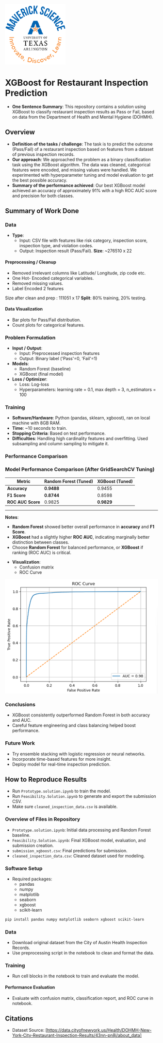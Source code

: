 ![UTA-DataScience-Logo](UTA-DataScience-Logo.png)

# XGBoost for Restaurant Inspection Prediction

* **One Sentence Summary**: This repository contains a solution using XGBoost to classify restaurant inspection results as Pass or Fail, based on data from the Department of Health and Mental Hygiene (DOHMH).

## Overview

* **Definition of the tasks / challenge**: The task is to predict the outcome (Pass/Fail) of a restaurant inspection based on features from a dataset of previous inspection records.
* **Our approach**: We approached the problem as a binary classification task using the XGBoost algorithm. The data was cleaned, categorical features were encoded, and missing values were handled. We experimented with hyperparameter tuning and model evaluation to get the best possible accuracy.
* **Summary of the performance achieved**: Our best XGBoost model achieved an accuracy of approximately 91% with a high ROC AUC score and precision for both classes.

## Summary of Work Done

### Data

* **Type**:
  * Input: CSV file with features like risk category, inspection score, inspection type, and violation codes.
  * Output: Inspection result (Pass/Fail).
**Size**: ~276510 x 22


#### Preprocessing / Cleanup
* Removed irrelevant columns like Latitude/ Longitude, zip code etc.
* One Hot- Encoded categorical variables.
* Removed missing values.
* Label Encoded 2 features

Size after clean and prep : 111051 x 17
**Split**: 80% training, 20% testing.

#### Data Visualization
* Bar plots for Pass/Fail distribution.
* Count plots for categorical features.

### Problem Formulation

* **Input / Output**:
  * Input: Preprocessed inspection features
  * Output: Binary label ('Pass'=0, 'Fail'=1)
* **Models**:
  * Random Forest (baseline)
  * XGBoost (final model)
* **Loss / Optimizer**:
  * Loss: Log-loss
  * Hyperparameters: learning rate = 0.1, max depth = 3, n_estimators = 100

### Training
* **Software/Hardware**: Python (pandas, sklearn, xgboost), ran on local machine with 8GB RAM.
* **Time**: ~10 seconds to train.
* **Stopping Criteria**: Based on test performance.
* **Difficulties**: Handling high cardinality features and overfitting. Used subsampling and column sampling to mitigate it.

### Performance Comparison

###  Model Performance Comparison (After GridSearchCV Tuning)

| **Metric**         | **Random Forest (Tuned)** | **XGBoost (Tuned)**   |
|--------------------|---------------------------|------------------------|
| **Accuracy**       | **0.9488**                | 0.9455                 |
| **F1 Score**       | **0.8744**                | 0.8598                 |
| **ROC AUC Score**  | 0.9825                    | **0.9829**             |

---

**Notes**:
- **Random Forest** showed better overall performance in **accuracy** and **F1 Score**.
- **XGBoost** had a slightly higher **ROC AUC**, indicating marginally better distinction between classes.
- Choose **Random Forest** for balanced performance, or **XGBoost** if ranking (ROC AUC) is critical.


* **Visualization**:
  * Confusion matrix
  * ROC Curve

 
![ROC](ROC.png)


### Conclusions

* XGBoost consistently outperformed Random Forest in both accuracy and AUC.
* Careful feature engineering and class balancing helped boost performance.

### Future Work

* Try ensemble stacking with logistic regression or neural networks.
* Incorporate time-based features for more insight.
* Deploy model for real-time inspection prediction.

## How to Reproduce Results

* Run `Prototype.solution.ipynb` to train the model.
* Run `Feasibility.Solution.ipynb` to generate and export the submission CSV.
* Make sure `cleaned_inspection_data.csv` is available.

### Overview of Files in Repository

* `Prototype.solution.ipynb`: Initial data processing and Random Forest baseline.
* `Feasibility.Solution.ipynb`: Final XGBoost model, evaluation, and submission creation.
* `submission_xgboost.csv`: Final predictions for submission.
* `cleaned_inspection_data.csv`: Cleaned dataset used for modeling.

### Software Setup

* Required packages:
  * pandas
  * numpy
  * matplotlib
  * seaborn
  * xgboost
  * scikit-learn

```bash
pip install pandas numpy matplotlib seaborn xgboost scikit-learn
```

### Data

* Download original dataset from the City of Austin Health Inspection Records.
* Use preprocessing script in the notebook to clean and format the data.

### Training

* Run cell blocks in the notebook to train and evaluate the model.

#### Performance Evaluation

* Evaluate with confusion matrix, classification report, and ROC curve in notebook.

## Citations

*  Dataset Source: [https://data.cityofnewyork.us/Health/DOHMH-New-York-City-Restaurant-Inspection-Results/43nn-pn8j/about_data]
